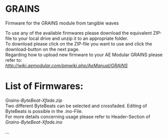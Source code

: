 # GRAINS
Firmware for the GRAINS module from tangible waves

To use any of the available firmwares please download the equivalent ZIP-file to your local drive and unzip it to an appropriate folder.  
To download please click on the ZIP-file you want to use and click the download-button on the next page.   
Regarding how to upload new firmware to your AE Modular GRAINS please refer to:    
*http://wiki.aemodular.com/pmwiki.php/AeManual/GRAINS*

List of Firmwares:
==================
*Grains-ByteBeat-Xfade.zip*                                                                 
Two different ByteBeats can be selected and crossfaded. Editing of ByteBeats is possible in the .ino-File.   
For more details concerning usage please refer to Header-Section of *Grains-ByteBeat-Xfade.ino*

...
